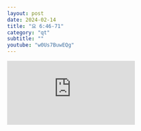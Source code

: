 ```yaml
---
layout: post
date: 2024-02-14
title: "요 6:46-71"
category: "qt"
subtitle: ""
youtube: "w0Us7BuwEQg"
---
```


<div class="youtube margin-large">
    <iframe src="https://www.youtube.com/embed/w0Us7BuwEQg" title="YouTube video player" frameborder="0" allow="accelerometer; autoplay; clipboard-write; encrypted-media; gyroscope; picture-in-picture; web-share" allowfullscreen></iframe>
</div>


